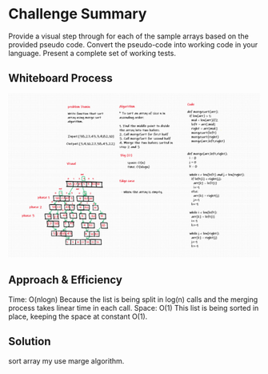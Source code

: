 # Challenge Summary
Provide a visual step through for each of the sample arrays based on the provided pseudo code.
Convert the pseudo-code into working code in your language.
Present a complete set of working tests.

## Whiteboard Process
![merge_sort](margesort.png)

## Approach & Efficiency
Time: O(nlogn)
Because the list is being split in log(n) calls and the merging process takes linear time in each call.
Space: O(1)
This list is being sorted in place, keeping the space at constant O(1).

## Solution
sort array my use marge algorithm.

